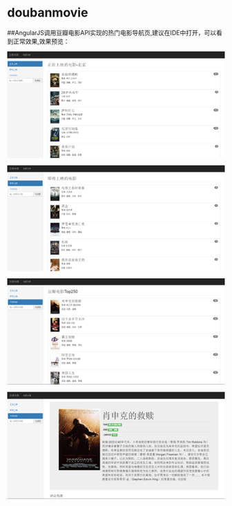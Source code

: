 # doubanmovie
##AngularJS调用豆瓣电影API实现的热门电影导航页,建议在IDE中打开，可以看到正常效果,效果预览：
  
  
    
    
![image](https://github.com/wgytcdx/doubanmovie/blob/master/movie/douban1.png)
  
    
    
![image](https://github.com/wgytcdx/doubanmovie/blob/master/movie/douban2.png)
  
    
    
![image](https://github.com/wgytcdx/doubanmovie/blob/master/movie/douban3.png)
  
    
    
![image](https://github.com/wgytcdx/doubanmovie/blob/master/movie/douban4.png)
